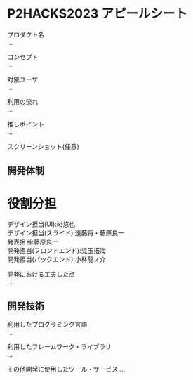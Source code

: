 # P2HACKS2023 アピールシート 

プロダクト名  
... 

コンセプト  
...  

対象ユーザ  
...  

利用の流れ  
...  

推しポイント  
...  

スクリーンショット(任意)  

## 開発体制  

# 役割分担  
デザイン担当(UI):峪悠也  
デザイン担当(スライド):遠藤将・藤原良一  
発表担当:藤原良一  
開発担当(フロントエンド):児玉拓海  
開発担当(バックエンド):小林龍ノ介  
  

開発における工夫した点  
...  

## 開発技術 

利用したプログラミング言語  
...  

利用したフレームワーク・ライブラリ  
...  

その他開発に使用したツール・サービス
...  

